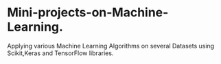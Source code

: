 # Mini-projects-on-Machine-Learning.
Applying various Machine Learning Algorithms on several Datasets using Scikit,Keras and TensorFlow libraries.
